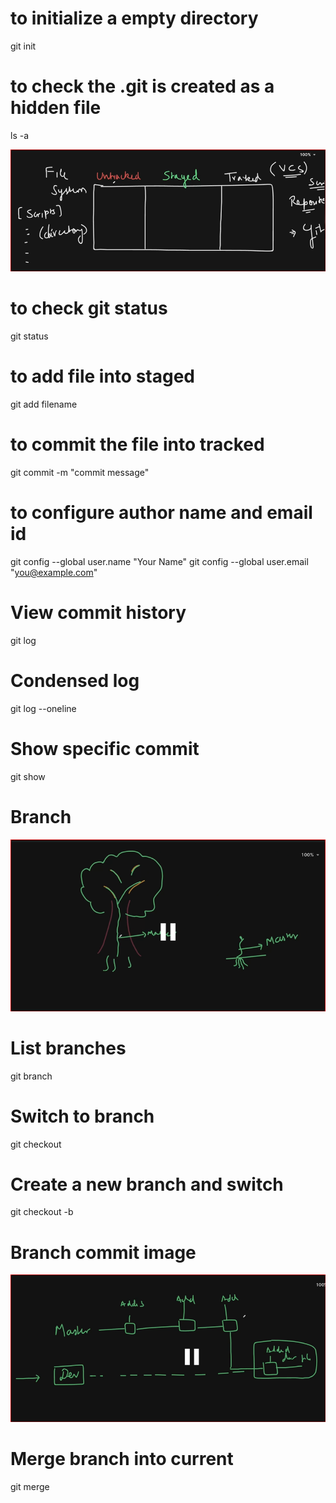 # to initialize a empty directory
git init

# to check the .git is created as a hidden file
ls -a 

![alt text](image.png)

# to check git status
git status

# to add file into staged
git add filename

# to commit the file into tracked
git commit -m "commit message"

# to configure author name and email id
git config --global user.name "Your Name"
git config --global user.email "you@example.com"

# View commit history
git log                     

# Condensed log
git log --oneline           

# Show specific commit
git show <commit>           

# Branch 
![alt text](image-2.png)

# List branches
git branch

# Switch to branch
git checkout <name>

# Create a new branch and switch
git checkout -b <name>

# Branch commit image
![alt text](image-1.png)

# Merge branch into current
git merge <branch>          

